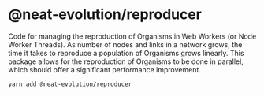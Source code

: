 # @neat-evolution/reproducer

Code for managing the reproduction of Organisms in Web Workers (or Node Worker Threads). As  number of nodes and links in a network grows, the time it takes to reproduce a population of Organisms grows linearly. This package allows for the reproduction of Organisms to be done in parallel, which should offer a significant performance improvement.

```sh
yarn add @neat-evolution/reproducer
```
